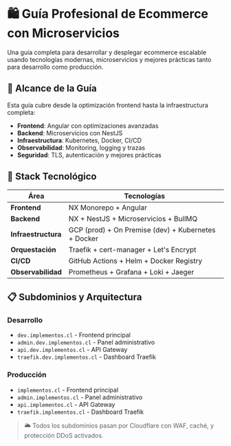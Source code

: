 # 🛍️ Guía Profesional de Ecommerce con Microservicios

Una guía completa para desarrollar y desplegar ecommerce escalable usando tecnologías modernas, microservicios y mejores prácticas tanto para desarrollo como producción.

## 🎯 Alcance de la Guía

Esta guía cubre desde la optimización frontend hasta la infraestructura completa:

- **Frontend**: Angular con optimizaciones avanzadas
- **Backend**: Microservicios con NestJS
- **Infraestructura**: Kubernetes, Docker, CI/CD
- **Observabilidad**: Monitoring, logging y trazas
- **Seguridad**: TLS, autenticación y mejores prácticas

## 🧩 Stack Tecnológico

| Área                | Tecnologías                                         |
| ------------------- | --------------------------------------------------- |
| **Frontend**        | NX Monorepo + Angular                               |
| **Backend**         | NX + NestJS + Microservicios + BullMQ               |
| **Infraestructura** | GCP (prod) + On Premise (dev) + Kubernetes + Docker |
| **Orquestación**    | Traefik + cert-manager + Let's Encrypt              |
| **CI/CD**           | GitHub Actions + Helm + Docker Registry             |
| **Observabilidad**  | Prometheus + Grafana + Loki + Jaeger                |

## 📋 Subdominios y Arquitectura

### Desarrollo

- `dev.implementos.cl` - Frontend principal
- `admin.dev.implementos.cl` - Panel administrativo
- `api.dev.implementos.cl` - API Gateway
- `traefik.dev.implementos.cl` - Dashboard Traefik

### Producción

- `implementos.cl` - Frontend principal
- `admin.implementos.cl` - Panel administrativo
- `api.implementos.cl` - API Gateway
- `traefik.implementos.cl` - Dashboard Traefik

> 🌥️ Todos los subdominios pasan por Cloudflare con WAF, caché, y protección DDoS activados.
